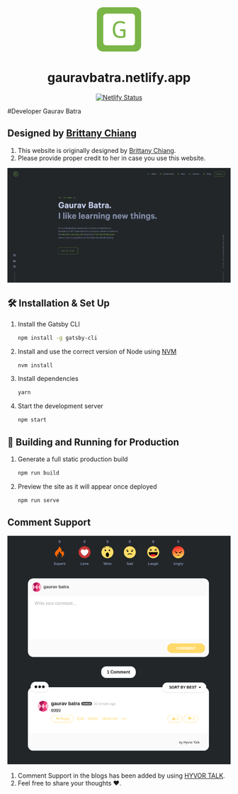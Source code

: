 <div align="center">
  <img alt="Logo" src="https://raw.githubusercontent.com/batra98/Gaurav-Website/master/src/images/favicons/apple-touch-icon-180x180-precomposed.png?token=AH5IC5RLTPVP66EU6V4LHG27HOTXW" width="100" />
</div>
<h1 align="center">
  gauravbatra.netlify.app
</h1>
<p align="center">
  <a href="https://app.netlify.com/sites/gauravbatra/deploys" target="_blank">
    <img src="https://api.netlify.com/api/v1/badges/1963b488-7b78-48c9-9e2d-6fb5e47ab3af/deploy-status" alt="Netlify Status" />
  </a>
</p>

#Developer
Gaurav Batra

## Designed by [Brittany Chiang](https://brittanychiang.com/)
1. This website is originally designed by [Brittany Chiang](https://brittanychiang.com/).
2. Please provide proper credit to her in case you use this website.

![demo](https://raw.githubusercontent.com/batra98/Gaurav-Website/master/src/images/demo.png?token=AH5IC5TG4THN4WOKX77UJVK7HOTGS)

## 🛠 Installation & Set Up

1. Install the Gatsby CLI

   ```sh
   npm install -g gatsby-cli
   ```

2. Install and use the correct version of Node using [NVM](https://github.com/nvm-sh/nvm)

   ```sh
   nvm install
   ```

3. Install dependencies

   ```sh
   yarn
   ```

4. Start the development server

   ```sh
   npm start
   ```

## 🚀 Building and Running for Production

1. Generate a full static production build

   ```sh
   npm run build
   ```

1. Preview the site as it will appear once deployed

   ```sh
   npm run serve
   ```

## Comment Support

![Comments](https://raw.githubusercontent.com/batra98/Gaurav-Website/master/src/images/Comments.png?token=AH5IC5UPOS24XMZLVSWYRU27HOTLG)

1. Comment Support in the blogs has been added by using [HYVOR TALK](https://talk.hyvor.com/).
2. Feel free to share your thoughts :heart:.



